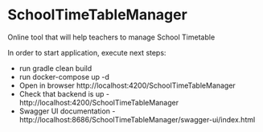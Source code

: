 # SchoolTimeTableManager
Online tool that will help teachers to manage School Timetable

In order to start application, execute next steps:
* run gradle clean build
* run docker-compose up -d
* Open in browser http://localhost:4200/SchoolTimeTableManager
* Check that backend is up - http://localhost:4200/SchoolTimeTableManager
* Swagger UI documentation - http://localhost:8686/SchoolTimeTableManager/swagger-ui/index.html
